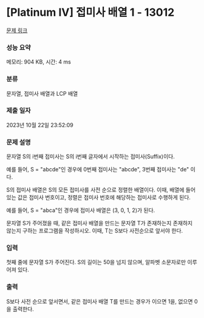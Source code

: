 # [Platinum IV] 접미사 배열 1 - 13012 

[문제 링크](https://www.acmicpc.net/problem/13012) 

### 성능 요약

메모리: 904 KB, 시간: 4 ms

### 분류

문자열, 접미사 배열과 LCP 배열

### 제출 일자

2023년 10월 22일 23:52:09

### 문제 설명

<p>문자열 S의 i번째 접미사는 S의 i번째 글자에서 시작하는 접미사(Suffix)이다.</p>

<p>예를 들어, S = "abcde"인 경우에 0번째 접미사는 "abcde", 3번째 접미사는 "de" 이다.</p>

<p>S의 접미사 배열은 S의 모든 접미사를 사전 순으로 정렬한 배열이다. 이때, 배열에 들어있는 값은 접미사 번호이고, 정렬은 접미사 번호에 해당하는 접미사로 수행하게 된다.</p>

<p>예를 들어, S = "abca"인 경우에 접미사 배열은 (3, 0, 1, 2)가 된다.</p>

<p>문자열 S가 주어졌을 때, 같은 접미사 배열을 만드는 문자열 T가 존재하는지 존재하지 않는지 구하는 프로그램을 작성하시오. 이때, T는 S보다 사전순으로 앞서야 한다.</p>

### 입력 

 <p>첫째 줄에 문자열 S가 주어진다. S의 길이는 50을 넘지 않으며, 알파벳 소문자로만 이루어져 있다. </p>

### 출력 

 <p>S보다 사전 순으로 앞서면서, 같은 접미사 배열 T를 만드는 경우가 이으면 1을, 없으면 0을 출력한다.</p>

